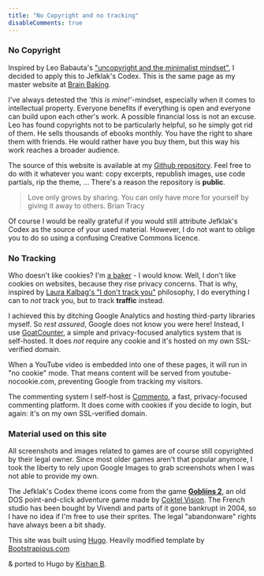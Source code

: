 ```yaml
---
title: "No Copyright and no tracking"
disableComments: true
---
```


### No Copyright

Inspired by Leo Babauta's ["uncopyright and the minimalist mindset"](https://mnmlist.com/uncopyright-and-a-minimalist-mindset/), I decided to apply this to Jefklak's Codex. This is the same page as my master website at [Brain Baking](https://brainbaking.com/no-copyright-no-tracking).

I've always detested the _'this is mine!'_-mindset, especially when it comes to intellectual property. Everyone benefits if everything is open and everyone can build upon each other's work. A possible financial loss is not an excuse. Leo has found copyrights not to be particularly helpful, so he simply got rid of them. He sells thousands of ebooks monthly. You have the right to share them with friends. He would rather have you buy them, but this way his work reaches a broader audience. 

The source of this website is available at my [Github repository](https://github.com/wgroeneveld/jefklakscodex). Feel free to do with it whatever you want: copy excerpts, republish images, use code partials, rip the theme, ... There's a reason the repository is **public**. 

> Love only grows by sharing. You can only have more for yourself by giving it away to others. <span>Brian Tracy</span>

Of course I would be really grateful if you would still attribute Jefklak's Codex as the source of your used material. However, I do not want to oblige you to do so using a confusing Creative Commons licence. 

### No Tracking

Who doesn't like cookies? I'm [a baker](https://redzuurdesem.be/) - I would know. Well, I don't like cookies on websites, because they rise privacy concerns. That is why, inspired by [Laura Kalbag's "I don't track you"](https://laurakalbag.com/i-dont-track-you/) philosophy, I do everything I can to _not_ track you, but to track **traffic** instead. 

I achieved this by ditching Google Analytics and hosting third-party libraries myself. So _rest assured_, Google does not know you were here! Instead, I use [GoatCounter](https://www.goatcounter.com), a simple and privacy-focused analytics system that is self-hosted. It does _not_ require any cookie and it's hosted on my own SSL-verified domain. 

When a YouTube video is embedded into one of these pages, it will run in "no cookie" mode. That means content will be served from youtube-nocookie.com, preventing Google from tracking my visitors. 

The commenting system I self-host is [Commento](https://www.commento.io), a fast, privacy-focused commenting platform. It does come with cookies if you decide to login, but again: it's on my own SSL-verified domain. 

### Material used on this site

All screenshots and images related to games are of course still copyrighted by their legal owner. Since most older games aren't that popular anymore, I took the liberty to rely upon Google Images to grab screenshots when I was not able to provide my own. 

The Jefklak's Codex theme icons come from the game **[Gobliins 2](/articles/gobliins2-review)**, an old DOS point-and-click adventure game made by [Coktel Vision](https://en.wikipedia.org/wiki/Coktel_Vision). The French studio has been bought by Vivendi and parts of it gone bankrupt in 2004, so I have no idea if I'm free to use their sprites. The legal "abandonware" rights have always been a bit shady. 

This site was built using [Hugo](http://gohugo.io/). Heavily modified template by <a href="https://bootstrapious.com/free-templates" class="external">Bootstrapious.com</a>
<!-- Not removing this link is part of the licence conditions of the template. Thanks for understanding :) -->
&amp; ported to Hugo by <a href="https://github.com/kishaningithub">Kishan B</a>.
